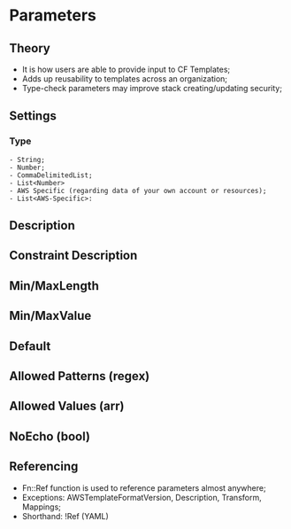 # Parameters

## Theory 

 - It is how users are able to provide input to CF Templates;
 - Adds up reusability to templates across an organization;
 - Type-check parameters may improve stack creating/updating security;

## Settings

### Type
    - String;
    - Number;
    - CommaDelimitedList;
    - List<Number>
    - AWS Specific (regarding data of your own account or resources);
    - List<AWS-Specific>:

## Description

## Constraint Description

## Min/MaxLength
## Min/MaxValue
## Default
## Allowed Patterns (regex)
## Allowed Values (arr)
## NoEcho (bool)


## Referencing 

 - Fn::Ref function is used to reference parameters almost anywhere;
 - Exceptions: AWSTemplateFormatVersion, Description, Transform, Mappings;
 - Shorthand: !Ref (YAML)
